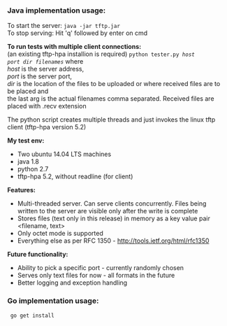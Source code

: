 <h3>Java implementation usage:</h3>

To start the server: <code>java -jar tftp.jar</code> <br>
To stop serving: Hit 'q' followed by enter on cmd

<b>To run tests with multiple client connections:</b> <br>
(an existing tftp-hpa installion is required)
<code>python tester.py<i> host  port  dir  filenames</i></code> where <br>
<i>host</i> is the server address,<br>
<i>port</i> is the server port,<br>
<i>dir</i> is the location of the files to be uploaded or where received files are to be placed and <br>
the last arg is the actual filenames comma separated.
Received files are placed with .recv extension

The python script creates multiple threads and just invokes the linux tftp client (tftp-hpa version 5.2)

<b>My test env:</b>
- Two ubuntu 14.04 LTS machines
- java 1.8
- python 2.7
- tftp-hpa 5.2, without readline (for client)


<b>Features:</b>
- Multi-threaded server. Can serve clients concurrently. Files being written to the server are visible only after the write is complete
- Stores files (text only in this release) in memory as a key value pair <filename, text>
- Only octet mode is supported
- Everything else as per RFC 1350 - http://tools.ietf.org/html/rfc1350

<b>Future functionality:</b>
- Ability to pick a specific port - currently randomly chosen
- Serves only text files for now - all formats in the future
- Better logging and exception handling

<h3>Go implementation usage:</h3>

<code> go get install 